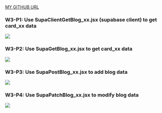 [MY GITHUB URL](https://github.com/soso1554848/1122-wp2-2N_31)

### W3-P1: Use SupaClientGetBlog_xx.jsx (supabase client) to get card_xx data

![](w3-p1.png)

### W3-P2: Use SupaGetBlog_xx.jsx to get card_xx data

![](w3-p2.png)

### W3-P3: Use SupaPostBlog_xx.jsx to add blog data

![](w3-p3.png)

### W3-P4: Use SupaPatchBlog_xx.jsx to modify blog data

![](w3-p4.png)
